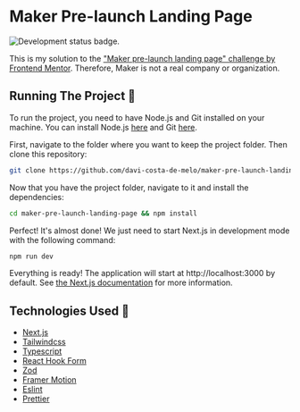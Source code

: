 # Maker Pre-launch Landing Page

![Development status badge.](https://img.shields.io/badge/STATUS-DEVELOPMENT-3EE9E5?labelColor=080C20)

This is my solution to the ["Maker pre-launch landing page" challenge by Frontend Mentor](https://www.frontendmentor.io/challenges/maker-prelaunch-landing-page-WVZIJtKLd). Therefore, Maker is not a real company or organization.

## Running The Project 🏃

To run the project, you need to have Node.js and Git installed on your machine. You can install Node.js [here](https://nodejs.org/en/download) and Git [here](https://git-scm.com/downloads).

First, navigate to the folder where you want to keep the project folder. Then clone this repository:

```sh
git clone https://github.com/davi-costa-de-melo/maker-pre-launch-landing-page
```

Now that you have the project folder, navigate to it and install the dependencies:

```sh
cd maker-pre-launch-landing-page && npm install
```

Perfect! It's almost done! We just need to start Next.js in development mode with the following command:

```sh
npm run dev
```

Everything is ready! The application will start at http://localhost:3000 by default. See [the Next.js documentation](https://nextjs.org/docs) for more information.

## Technologies Used 🧰

- [Next.js](https://nextjs.org)
- [Tailwindcss](https://tailwindcss.com)
- [Typescript](https://typescriptlang.org)
- [React Hook Form](https://react-hook-form.com)
- [Zod](https://zod.dev)
- [Framer Motion](https://framer.com/motion)
- [Eslint](https://eslint.org)
- [Prettier](https://prettier.io)
